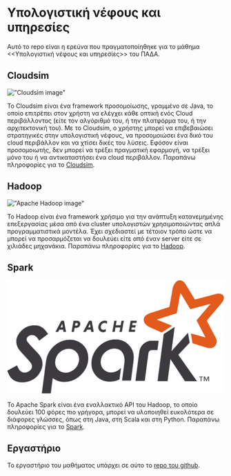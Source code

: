 # Υπολογιστική νέφους και υπηρεσίες

Αυτό το repo είναι η ερεύνα που πραγματοποίηθηκε για το μάθημα <<Υπολογιστική νέφους και υπηρεσίες>> του ΠΑΔΑ.

## Cloudsim

!["Cloudsim image"](Cloudsim/img/cloudsim.png)

Το Cloudsim είναι ένα framework προσομοίωσης, γραμμένο σε Java, το οποίο επιτρέπει στον χρήστη να ελέγχει κάθε οπτική ενός Cloud περιβάλλοντος (είτε τον αλγόριθμό του, ή την πλατφόρμα του, ή την αρχιτεκτονική του). Με το Cloudsim, ο χρήστης μπορεί να επιβεβαιώσει στρατηγικές στην υπολογιστική νέφους, να προσομοιώσει ένα δικό του cloud περιβάλλον και να χτίσει δικές του λύσεις. Εφόσον είναι προσομοιωτής, δεν μπορεί να τρέξει πραγματική εφαρμογή, να τρέξει μόνο του ή να αντικαταστήσει ένα cloud περιβάλλον.
Παραπάνω πληροφορίες για το [Cloudsim](Cloudsim/Cloudsim.adoc).

## Hadoop

!["Apache Hadoop image"](Hadoop/img/hadoop.png)

Το Hadoop είναι ένα framework χρήσιμο για την ανάπτυξη κατανεμημένης επεξεργασίας μέσα από ένα cluster υπολογιστών χρησιμοποιώντας απλά προγραμματιστικά μοντέλα. Έχει σχεδιαστεί με τέτοιον τρόπο ώστε να μπορεί να προσαρμόζεται να δουλεύει είτε από έναν server είτε σε χιλιάδες μηχανάκια.
Παραπάνω πληροφορίες για το [Hadoop](Hadoop/Hadoop.adoc).

## Spark

![Apache Spark Logo](Spark/img/Apache_Spark_logo.png)

Το Apache Spark είναι ένα εναλλακτικό API του Hadoop, το οποίο δουλεύει 100 φόρες πιο γρήγορα, μπορεί να υλοποιηθεί ευκολότερα σε διάφορες γλώσσες, όπως στη Java, στη Scala και στη Python.
Παραπάνω πληροφορίες για το [Spark](Spark/Spark.adoc).

## Εργαστήριο

Το εργαστήριο του μαθήματος υπάρχει σε αύτο το [repo του github](https://github.com/IakMastro/Cloud-Eshop-Project-2021).
